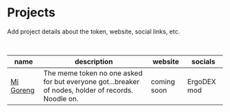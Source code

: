 # Projects

Add project details about the token, website, social links, etc.

<br>

| name | description | website | socials |
| --- | --- | --- | ---|
| [Mi Goreng]((https://explorer.ergoplatform.com/en/token/0779ec04f2fae64e87418a1ad917639d4668f78484f45df962b0dec14a2591d2)) | The meme token no one asked for but everyone got...breaker of nodes, holder of records. Noodle on. | coming soon | ErgoDEX mod | 



